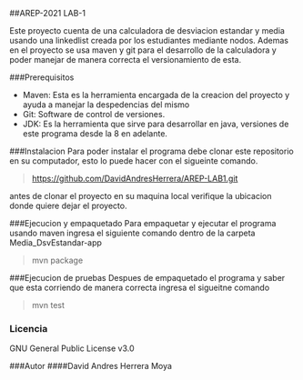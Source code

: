 ##AREP-2021 LAB-1

Este proyecto cuenta de una calculadora de desviacion estandar y media usando una linkedlist
creada por los estudiantes mediante nodos. Ademas en el proyecto se usa maven y git para el desarrollo
de la calculadora y poder manejar de manera correcta el versionamiento de esta.

###Prerequisitos

- Maven: Esta es la herramienta encargada de la creacion del proyecto y ayuda a manejar la despedencias del mismo
- Git: Software de control de versiones.
- JDK: Es la herramienta que sirve para desarrollar en java, versiones de este programa desde la 8 en adelante.

###Instalacion
 Para poder instalar el programa debe clonar este repositorio en su computador, esto lo puede hacer con el sigueinte comando.
 >https://github.com/DavidAndresHerrera/AREP-LAB1.git

 antes de clonar el proyecto en su maquina local verifique la ubicacion donde quiere dejar el proyecto.
 
###Ejecucion y empaquetado
Para empaquetar y ejecutar el programa usando maven ingresa el siguiente comando dentro de la carpeta Media_DsvEstandar-app
> mvn package

###Ejecucion de pruebas
Despues de empaquetado el programa y saber que esta corriendo de manera correcta ingresa el sigueitne comando
> mvn test

### Licencia
GNU General Public License v3.0 

###Autor 
####David Andres Herrera Moya 
